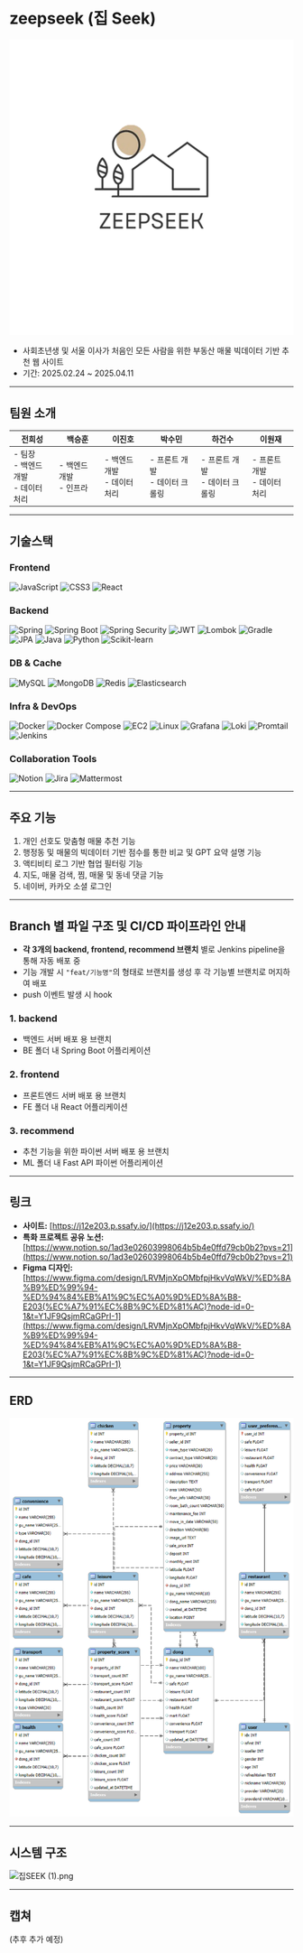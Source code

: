 # zeepseek (집 Seek)

![logo.png](zeepseek_logo.png)
- 사회초년생 및 서울 이사가 처음인 모든 사람을 위한 부동산 매물 빅데이터 기반 추천 웹 사이트
- 기간: 2025.02.24 ~ 2025.04.11

---

## 팀원 소개

| **전희성**             | **백승훈**           | **이진호**             | **박수민**           | **하건수**           | **이원재**           |
|-----------------------|---------------------|-----------------------|---------------------|---------------------|---------------------|
| - 팀장<br>- 백엔드 개발<br>- 데이터 처리 | - 백엔드 개발<br>- 인프라 | - 백엔드 개발<br>- 데이터 처리 | - 프론트 개발<br>- 데이터 크롤링 | - 프론트 개발<br>- 데이터 크롤링 | - 프론트 개발<br>- 데이터 처리 |

---

## 기술스택

### Frontend

<img src="https://img.shields.io/badge/JavaScript-ES6-F7DF1E?style=for-the-badge&logo=JavaScript&logoColor=white" alt="JavaScript">  
<img src="https://img.shields.io/badge/CSS3-1572B6?style=for-the-badge&logo=CSS3&logoColor=white" alt="CSS3">  
<img src="https://img.shields.io/badge/React-61DAFB?style=for-the-badge&logo=react&logoColor=black" alt="React">

### Backend

<img src="https://img.shields.io/badge/Spring-6DB33F?style=for-the-badge&logo=spring&logoColor=white" alt="Spring">  
<img src="https://img.shields.io/badge/Spring_Boot-6DB33F?style=for-the-badge&logo=spring-boot&logoColor=white" alt="Spring Boot">  
<img src="https://img.shields.io/badge/Spring_Security-6DB33F?style=for-the-badge&logo=spring-security&logoColor=white" alt="Spring Security">  
<img src="https://img.shields.io/badge/JWT-000000?style=for-the-badge&logo=json-web-tokens&logoColor=white" alt="JWT">  
<img src="https://img.shields.io/badge/Lombok-FF0000?style=for-the-badge&logo=lombok&logoColor=white" alt="Lombok">  
<img src="https://img.shields.io/badge/Gradle-02303A?style=for-the-badge&logo=gradle&logoColor=white" alt="Gradle">  
<img src="https://img.shields.io/badge/JPA-59666C?style=for-the-badge&logo=hibernate&logoColor=white" alt="JPA">  
<img src="https://img.shields.io/badge/Java-007396?style=for-the-badge&logo=openjdk&logoColor=white" alt="Java">  
<img src="https://img.shields.io/badge/Python-3776AB?style=for-the-badge&logo=python&logoColor=white" alt="Python">  
<img src="https://img.shields.io/badge/Scikit--learn-F7931E?style=for-the-badge&logo=scikit-learn&logoColor=white" alt="Scikit-learn">

### DB & Cache

<img src="https://img.shields.io/badge/MySQL-4479A1?style=for-the-badge&logo=mysql&logoColor=white" alt="MySQL">  
<img src="https://img.shields.io/badge/MongoDB-47A248?style=for-the-badge&logo=mongodb&logoColor=white" alt="MongoDB">  
<img src="https://img.shields.io/badge/Redis-DC382D?style=for-the-badge&logo=redis&logoColor=white" alt="Redis">  
<img src="https://img.shields.io/badge/Elasticsearch-005571?style=for-the-badge&logo=elasticsearch&logoColor=white" alt="Elasticsearch">

### Infra & DevOps

<img src="https://img.shields.io/badge/Docker-2496ED?style=for-the-badge&logo=docker&logoColor=white" alt="Docker">  
<img src="https://img.shields.io/badge/Docker_Compose-2496ED?style=for-the-badge&logo=docker&logoColor=white" alt="Docker Compose">  
<img src="https://img.shields.io/badge/EC2-FF9900?style=for-the-badge&logo=amazon-ec2&logoColor=white" alt="EC2">  
<img src="https://img.shields.io/badge/Linux-FCC624?style=for-the-badge&logo=linux&logoColor=black" alt="Linux">  
<img src="https://img.shields.io/badge/Grafana-F46800?style=for-the-badge&logo=grafana&logoColor=white" alt="Grafana">  
<img src="https://img.shields.io/badge/Loki-F46800?style=for-the-badge&logo=grafana&logoColor=white" alt="Loki">  
<img src="https://img.shields.io/badge/Promtail-F46800?style=for-the-badge&logo=grafana&logoColor=white" alt="Promtail">  
<img src="https://img.shields.io/badge/Jenkins-D24939?style=for-the-badge&logo=jenkins&logoColor=white" alt="Jenkins">

### Collaboration Tools

<img src="https://img.shields.io/badge/Notion-000000?style=for-the-badge&logo=notion&logoColor=white" alt="Notion">  
<img src="https://img.shields.io/badge/Jira-0052CC?style=for-the-badge&logo=jira&logoColor=white" alt="Jira">  
<img src="https://img.shields.io/badge/Mattermost-0058CC?style=for-the-badge&logo=mattermost&logoColor=white" alt="Mattermost">

---

## 주요 기능

1. 개인 선호도 맞춤형 매물 추천 기능  
2. 행정동 및 매물의 빅데이터 기반 점수를 통한 비교 및 GPT 요약 설명 기능  
3. 액티비티 로그 기반 협업 필터링 기능  
4. 지도, 매물 검색, 찜, 매물 및 동네 댓글 기능  
5. 네이버, 카카오 소셜 로그인

---

## Branch 별 파일 구조 및 CI/CD 파이프라인 안내

- **각 3개의 backend, frontend, recommend 브랜치** 별로 Jenkins pipeline을 통해 자동 배포 중  
- 기능 개발 시 `"feat/기능명"`의 형태로 브랜치를 생성 후 각 기능별 브랜치로 머지하여 배포  
- push 이벤트 발생 시 hook

### 1. backend

- 백엔드 서버 배포 용 브랜치  
- BE 폴더 내 Spring Boot 어플리케이션

### 2. frontend

- 프론트엔드 서버 배포 용 브랜치  
- FE 폴더 내 React 어플리케이션

### 3. recommend

- 추천 기능을 위한 파이썬 서버 배포 용 브랜치  
- ML 폴더 내 Fast API 파이썬 어플리케이션

---

## 링크

- **사이트:** [https://j12e203.p.ssafy.io/](https://j12e203.p.ssafy.io/)
- **특화 프로젝트 공유 노션:** [https://www.notion.so/1ad3e02603998064b5b4e0ffd79cb0b2?pvs=21](https://www.notion.so/1ad3e02603998064b5b4e0ffd79cb0b2?pvs=21)
- **Figma 디자인:** [https://www.figma.com/design/LRVMjnXpOMbfpjHkvVqWkV/%ED%8A%B9%ED%99%94-%ED%94%84%EB%A1%9C%EC%A0%9D%ED%8A%B8-E203(%EC%A7%91%EC%8B%9C%ED%81%AC)?node-id=0-1&t=Y1JF9QsjmRCaGPrI-1](https://www.figma.com/design/LRVMjnXpOMbfpjHkvVqWkV/%ED%8A%B9%ED%99%94-%ED%94%84%EB%A1%9C%EC%A0%9D%ED%8A%B8-E203(%EC%A7%91%EC%8B%9C%ED%81%AC)?node-id=0-1&t=Y1JF9QsjmRCaGPrI-1)

---

## ERD

![mysql_erd.png](mysql_erd.png)

---

## 시스템 구조

![집SEEK (1).png](%EC%A7%91SEEK_(1).png)

---

## 캡쳐

(추후 추가 예정)
